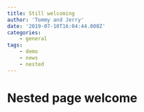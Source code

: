 ```yaml
---
title: Still welcoming
author: 'Tommy and Jerry'
date: '2019-07-10T16:04:44.000Z'
categories:
    - general
tags:
    - demo
    - news
    - nested
---
```

<h1>Nested page welcome</h1>
